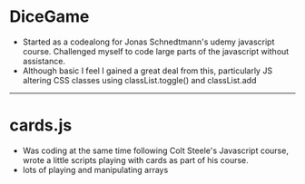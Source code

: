 # DiceGame

- Started as a codealong for Jonas Schnedtmann's udemy javascript course.  Challenged myself to code large parts of the javascript without assistance.
- Although basic I feel I gained a great deal from this, particularly JS altering CSS classes using classList.toggle() and classList.add

----

# cards.js

- Was coding at the same time following Colt Steele's Javascript course, wrote a little scripts playing with cards as part of his course.
- lots of playing and manipulating arrays
